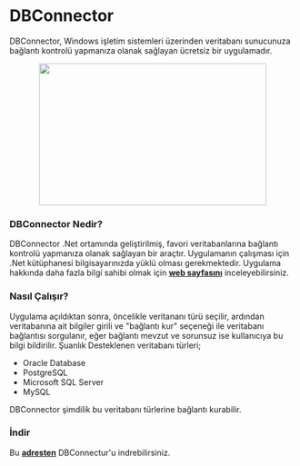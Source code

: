 # DBConnector
DBConnector, Windows işletim sistemleri üzerinden veritabanı sunucunuza bağlantı kontrolü yapmanıza olanak sağlayan ücretsiz bir uygulamadır.

<p align="center">
  <img width="400" height="250" src="https://www.yazilimturkiye.com/wp-content/uploads/2023/12/dbconnector.jpg">
</p>

### DBConnector Nedir?
DBConnector .Net ortamında geliştirilmiş, favori veritabanlarına bağlantı kontrolü yapmanıza olanak sağlayan bir araçtır. Uygulamanın çalışması için .Net kütüphanesi bilgisayarınızda yüklü olması gerekmektedir. Uygulama hakkında daha fazla bilgi sahibi olmak için <b>[web sayfasını](https://www.yazilimturkiye.com/dbconnector-veritabani-baglanti-kontrol-araci/)</b> inceleyebilirsiniz.

### Nasıl Çalışır?
Uygulama açıldıktan sonra, öncelikle veritananı türü seçilir, ardından veritabanına ait bilgiler girili ve "bağlantı kur" seçeneği ile veritabanı bağlantısı sorgulanır, eğer bağlantı mevzut ve sorunsuz ise kullanıcıya bu bilgi bildirilir.
Şuanlık Desteklenen veritabanı türleri;
- Oracle Database
- PostgreSQL
- Microsoft SQL Server
- MySQL
  
DBConnector şimdilik bu veritabanı türlerine bağlantı kurabilir.

### İndir
Bu <b>[adresten](https://mega.nz/file/rkVigJ5I#MkeQ5WBH0_FJq0oxghxmGK9qyYeJ3lvAs4e5SpkdoaQ)</b> DBConnectur'u indrebilirsiniz.
